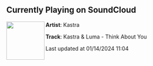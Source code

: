 ## Currently Playing on SoundCloud

[<img align="left" width="100" src="https://i1.sndcdn.com/artworks-OqxP1IM4Tbko-0-t500x500.jpg">](https://soundcloud.com/kastramusic/kastra-luma-think-about-you-1)

**Artist**: Kastra 

**Track**: Kastra & Luma - Think About You

Last updated at 01/14/2024 11:04
